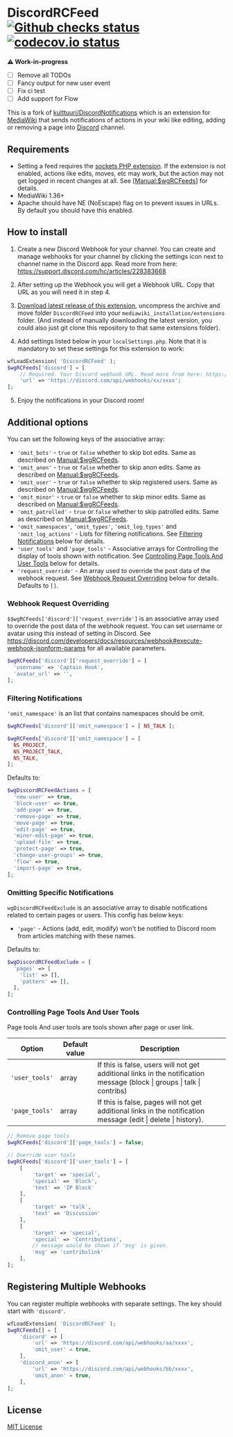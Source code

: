 # DiscordRCFeed [![Github checks status]][github checks link] [![codecov.io status]][codecov.io link]

**⚠️ Work-in-progress**

- [ ] Remove all TODOs
- [ ] Fancy output for new user event
- [ ] Fix ci test
- [ ] Add support for Flow

This is a fork of [kulttuuri/DiscordNotifications] which is an extension for [MediaWiki](https://www.mediawiki.org/wiki/MediaWiki) that sends notifications of actions in your wiki like editing, adding or removing a page into [Discord](https://discordapp.com/) channel.

## Requirements

- Setting a feed requires the [sockets PHP extension]. If the extension is not enabled, actions like edits, moves, etc may work, but the action may not get logged in recent changes at all. See [[Manual:$wgRCFeeds]] for details.
- MediaWiki 1.36+
- Apache should have NE (NoEscape) flag on to prevent issues in URLs. By default you should have this enabled.

## How to install

1. Create a new Discord Webhook for your channel. You can create and manage webhooks for your channel by clicking the settings icon next to channel name in the Discord app. Read more from here: https://support.discord.com/hc/articles/228383668

2. After setting up the Webhook you will get a Webhook URL. Copy that URL as you will need it in step 4.

3. [Download latest release of this extension](https://github.com/kulttuuri/discord_mediawiki/archive/master.zip), uncompress the archive and move folder `DiscordRCFeed` into your `mediawiki_installation/extensions` folder. (And instead of manually downloading the latest version, you could also just git clone this repository to that same extensions folder).

4. Add settings listed below in your `localSettings.php`. Note that it is mandatory to set these settings for this extension to work:

```php
wfLoadExtension( 'DiscordRCFeed' );
$wgRCFeeds['discord'] = [
	// Required. Your Discord webhook URL. Read more from here: https://support.discord.com/hc/articles/228383668
	'url' => 'https://discord.com/api/webhooks/xx/xxxx';
];
```

5. Enjoy the notifications in your Discord room!

## Additional options

You can set the following keys of the associative array:

- `'omit_bots'` - `true` or `false` whether to skip bot edits. Same as described on [Manual:$wgRCFeeds].
- `'omit_anon'` - `true` or `false` whether to skip anon edits. Same as described on [Manual:$wgRCFeeds].
- `'omit_user'` - `true` or `false` whether to skip registered users. Same as described on [Manual:$wgRCFeeds].
- `'omit_minor'` - `true` or `false` whether to skip minor edits. Same as described on [Manual:$wgRCFeeds].
- `'omit_patrolled'` - `true` or `false` whether to skip patrolled edits. Same as described on [Manual:$wgRCFeeds].
- `'omit_namespaces'`, `'omit_types'`, `'omit_log_types'` and `'omit_log_actions'` - Lists for filtering notifications. See [Filtering Notifications](#filtering-notifications) below for details.
- `'user_tools'` and `'page_tools'` - Associative arrays for Controlling the display of tools shown with notification. See [Controlling Page Tools And User Tools](#controlling-page-tools-and-user-tools) below for details.
- `'request_override'` - An array used to override the post data of the webhook request. See [Webhook Request Overriding](#webhook-request-overriding) below for details. Defaults to `[]`.

### Webhook Request Overriding

`$$wgRCFeeds['discord']['request_override']` is an associative array used to override the post data of the webhook request. You can set username or avatar using this instead of setting in Discord.
See https://discord.com/developers/docs/resources/webhook#execute-webhook-jsonform-params for all available parameters.

```php
$wgRCFeeds['discord']['request_override'] = [
  'username' => 'Captain Hook',
  'avatar_url' => '',
];
```

### Filtering Notifications

`'omit_namespace'` is an list that contains namespaces should be omit.

```php
$wgRCFeeds['discord']['omit_namespace'] = [ NS_TALK ];

$wgRCFeeds['discord']['omit_namespace'] = [
  NS_PROJECT,
  NS_PROJECT_TALK,
  NS_TALK,
];
```

Defaults to:

```php
$wgDiscordRCFeedActions = [
  'new-user' => true,
  'block-user' => true,
  'add-page' => true,
  'remove-page' => true,
  'move-page' => true,
  'edit-page' => true,
  'minor-edit-page' => true,
  'upload-file' => true,
  'protect-page' => true,
  'change-user-groups' => true,
  'flow' => true,
  'import-page' => true,
];
```

### Omitting Specific Notifications

`wgDiscordRCFeedExclude` is an associative array to disable notifications related to certain pages or users. This config has below keys:

- `'page'` - Actions (add, edit, modify) won't be notified to Discord room from articles matching with these names.

Defaults to:

```php
$wgDiscordRCFeedExclude = [
  'pages' => [
    'list' => [],
    'pattern' => [],
  ],
];
```

### Controlling Page Tools And User Tools

Page tools And user tools are tools shown after page or user link.

| Option         | Default value | Description                                                                                                             |
| -------------- | ------------- | ----------------------------------------------------------------------------------------------------------------------- |
| `'user_tools'` | array         | If this is false, users will not get additional links in the notification message (block \| groups \| talk \| contribs) |
| `'page_tools'` | array         | If this is false, pages will not get additional links in the notification message (edit \| delete \| history).          |

```php
// Remove page tools
$wgRCFeeds['discord']['page_tools'] = false;

// Override user tools
$wgRCFeeds['discord']['user_tools'] = [
	[
		'target' => 'special',
		'special' => 'Block',
		'text' => 'IP Block'
	],
	[
		'target' => 'talk',
		'text' => 'Discussion'
	],
	[
		'target' => 'special',
		'special' => 'Contributions',
		// message would be shown if 'msg' is given.
		'msg' => 'contribslink'
	],
];
```

## Registering Multiple Webhooks

You can register multiple webhooks with separate settings. The key should start with `'discord'`.

```php
wfLoadExtension( 'DiscordRCFeed' );
$wgRCFeeds[] = [
	'discord' => [
		'url' => 'https://discord.com/api/webhooks/aa/xxxx',
		'omit_user' = true,
	],
	'discord_anon' => [
		'url' => 'https://discord.com/api/webhooks/bb/xxxx',
		'omit_anon' = true,
	],
];
```

## License

[MIT License](http://en.wikipedia.org/wiki/MIT_License)

[github checks status]: https://badgen.net/github/checks/femiwiki/DiscordRCFeed
[github checks link]: https://github.com/femiwiki/DiscordRCFeed/actions
[codecov.io status]: https://badgen.net/codecov/c/github/femiwiki/DiscordRCFeed
[codecov.io link]: https://codecov.io/gh/femiwiki/DiscordRCFeed
[kulttuuri/discordnotifications]: https://github.com/kulttuuri/DiscordRCFeed
[sockets php extension]: https://www.php.net/sockets
[manual:$wgrcfeeds]: https://www.mediawiki.org/wiki/Special:MyLanguage/Manual:$wgRCFeeds
